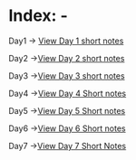 # Index: -

Day1 -> [View Day 1 short notes](day1/readme.md)

Day2 ->[View Day 2 short notes](day2/readme.md)

Day3 ->[View Day 3 short notes](day3/readme.md)

Day4 ->[View Day 4 Short notes](day4/readme.md)

Day5 ->[View Day 5 Short notes](day5/readme.md)

Day6 ->[View Day 6 Short notes](day6/readme.md)

Day7 ->[View Day 7 Short Notes](day7/readme.md)

